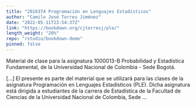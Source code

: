 ```yaml
---
title: "2016374 Programación en Lenguajes Estadísticos"
author: "Camilo José Torres Jiménez"
date: "2022-05-11T23:54:37Z"
link: "https://bookdown.org/cjtorresj/ple/"
length_weight: "20%"
repo: "rstudio/bookdown-demo"
pinned: false
---
```


<p>Material de clase para la asignatura 1000013-B Probabilidad y Estadística
Fundamental, de la Universidad Nacional de Colombia - Sede Bogotá.</p> [...] El presente es parte del material que se utilizará para las clases de la asignatura Programación en Lenguajes Estadísticos (PLE). Dicha asignatura está dirigida a estudiantes de la carrera de Estadística de la Facultad de Ciencias de la Universidad Nacional de Colombia, Sede ...
